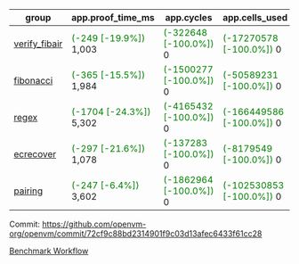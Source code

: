 | group | app.proof_time_ms | app.cycles | app.cells_used | leaf.proof_time_ms | leaf.cycles | leaf.cells_used |
| -- | -- | -- | -- | -- | -- | -- |
| [verify_fibair](https://github.com/openvm-org/openvm/blob/benchmark-results/benchmarks-pr/1836/verify_fibair-72cf9c88bd2314901f9c03d13afec6433f61cc28.md) |<span style='color: green'>(-249 [-19.9%])</span> 1,003 | <span style='color: green'>(-322648 [-100.0%])</span> 0 | <span style='color: green'>(-17270578 [-100.0%])</span> 0 |- | - | - |
| [fibonacci](https://github.com/openvm-org/openvm/blob/benchmark-results/benchmarks-pr/1836/fibonacci-72cf9c88bd2314901f9c03d13afec6433f61cc28.md) |<span style='color: green'>(-365 [-15.5%])</span> 1,984 | <span style='color: green'>(-1500277 [-100.0%])</span> 0 | <span style='color: green'>(-50589231 [-100.0%])</span> 0 | 2,848 |  0 |  0 |
| [regex](https://github.com/openvm-org/openvm/blob/benchmark-results/benchmarks-pr/1836/regex-72cf9c88bd2314901f9c03d13afec6433f61cc28.md) |<span style='color: green'>(-1704 [-24.3%])</span> 5,302 | <span style='color: green'>(-4165432 [-100.0%])</span> 0 | <span style='color: green'>(-166449586 [-100.0%])</span> 0 | 8,343 |  0 |  0 |
| [ecrecover](https://github.com/openvm-org/openvm/blob/benchmark-results/benchmarks-pr/1836/ecrecover-72cf9c88bd2314901f9c03d13afec6433f61cc28.md) |<span style='color: green'>(-297 [-21.6%])</span> 1,078 | <span style='color: green'>(-137283 [-100.0%])</span> 0 | <span style='color: green'>(-8179549 [-100.0%])</span> 0 | 9,642 |  0 |  0 |
| [pairing](https://github.com/openvm-org/openvm/blob/benchmark-results/benchmarks-pr/1836/pairing-72cf9c88bd2314901f9c03d13afec6433f61cc28.md) |<span style='color: green'>(-247 [-6.4%])</span> 3,602 | <span style='color: green'>(-1862964 [-100.0%])</span> 0 | <span style='color: green'>(-102530853 [-100.0%])</span> 0 | 4,334 |  0 |  0 |


Commit: https://github.com/openvm-org/openvm/commit/72cf9c88bd2314901f9c03d13afec6433f61cc28

[Benchmark Workflow](https://github.com/openvm-org/openvm/actions/runs/16435856834)
